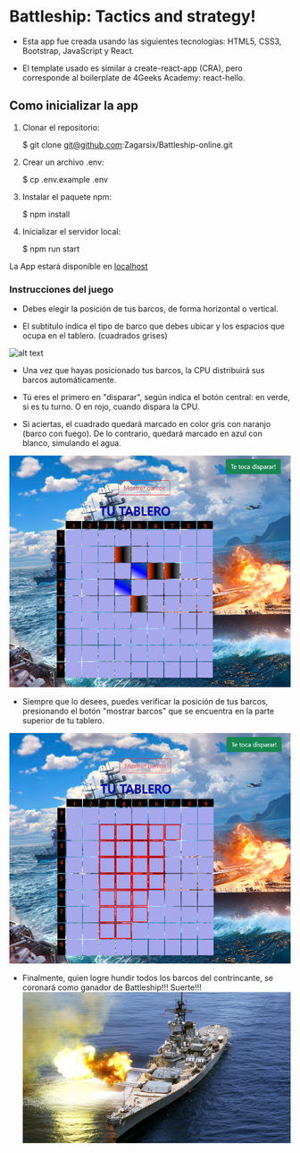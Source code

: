 # Battleship: Tactics and strategy!

- Esta app fue creada usando las siguientes tecnologías: HTML5, CSS3, Bootstrap, JavaScript y React.

- El template usado es similar a create-react-app (CRA), pero corresponde al boilerplate de 4Geeks Academy: react-hello.




##  Como inicializar la app

1. Clonar el repositorio:

    $ git clone git@github.com:Zagarsix/Battleship-online.git

2. Crear un archivo .env:

    $ cp .env.example .env

3. Instalar el paquete npm:

    $ npm install

4. Inicializar el servidor local:

    $ npm run start

La App estará disponible en [localhost](http://localhost:3000/)




### Instrucciones del juego

- Debes elegir la posición de tus barcos, de forma horizontal o vertical. 

- El subtítulo indica el tipo de barco que debes ubicar y los espacios que ocupa en el tablero. (cuadrados grises)

![alt text](src/img/Posición-de-los-barcos.png)



- Una vez que hayas posicionado tus barcos, la CPU distribuirá sus barcos automáticamente. 

- Tú eres el primero en "disparar", según indica el botón central: en verde, si es tu turno. O en rojo, cuando dispara la CPU.

- Si aciertas, el cuadrado quedará marcado en color gris con naranjo (barco con fuego). De lo contrario, quedará marcado en azul con blanco, simulando el agua.

![Alt text](src/img/Acertar-disparo.png)


- Siempre que lo desees, puedes verificar la posición de tus barcos, presionando el botón "mostrar barcos" que se encuentra en la parte superior de tu tablero.

![Alt text](src/img/Mostrar-Barcos.png)



- Finalmente, quien logre hundir todos los barcos del contrincante, se coronará como ganador de Battleship!!! Suerte!!!![Alt text](src/img/BSwallpaper.jpg)
